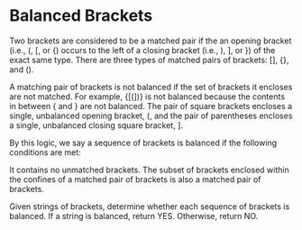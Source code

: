 # Balanced Brackets
Two brackets are considered to be a matched pair if the an opening bracket 
(i.e., (, [, or {) occurs to the left of a closing bracket (i.e., ), ], or }) of the exact same type. 
There are three types of matched pairs of brackets: [], {}, and ().

A matching pair of brackets is not balanced if the set of brackets it encloses are not matched. For example, {[(])} is not balanced because the contents in between { and } are not balanced. The pair of square brackets encloses a single, unbalanced opening bracket, (, and the pair of parentheses encloses a single, unbalanced closing square bracket, ].

By this logic, we say a sequence of brackets is balanced if the following conditions are met:

It contains no unmatched brackets.
The subset of brackets enclosed within the confines of a matched pair of brackets is also a matched pair of brackets.

Given  strings of brackets, determine whether each sequence of brackets is balanced. If a string is balanced, return YES. Otherwise, return NO.

